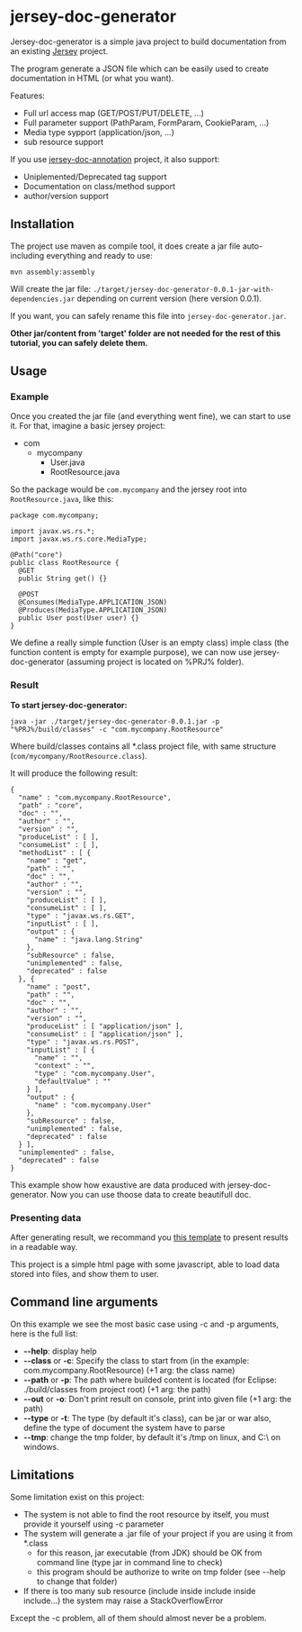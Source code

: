 jersey-doc-generator
====================

Jersey-doc-generator is a simple java project to build documentation from an existing [Jersey](http://jersey.java.net/)
project.

The program generate a JSON file which can be easily used to create documentation in HTML (or what you want).

Features:
  * Full url access map (GET/POST/PUT/DELETE, ...)
  * Full parameter support (PathParam, FormParam, CookieParam, ...)
  * Media type sypport (application/json, ...)
  * sub resource support

If you use [jersey-doc-annotation](https://github.com/Deisss/jersey-doc-annotation) project, it also support:
  * Uniplemented/Deprecated tag support
  * Documentation on class/method support
  * author/version support



Installation
------------

The project use maven as compile tool, it does create a jar file auto-including everything and ready to use:

    mvn assembly:assembly

Will create the jar file: `./target/jersey-doc-generator-0.0.1-jar-with-dependencies.jar` depending on current
version (here version 0.0.1).

If you want, you can safely rename this file into `jersey-doc-generator.jar`.

**Other jar/content from 'target' folder are not needed for the rest of this tutorial, you can safely delete them.**



Usage
-----

### Example ###

Once you created the jar file (and everything went fine), we can start to use it. For that, imagine a basic
jersey project:
  * com
    * mycompany
      * User.java
      * RootResource.java

So the package would be `com.mycompany` and the jersey root into `RootResource.java`, like this:

    package com.mycompany;
    
    import javax.ws.rs.*;
    import javax.ws.rs.core.MediaType;

    @Path("core")
    public class RootResource {
      @GET
      public String get() {}
      
      @POST
      @Consumes(MediaType.APPLICATION_JSON)
      @Produces(MediaType.APPLICATION_JSON)
      public User post(User user) {}
    }

We define a really simple function (User is an empty class) imple class 
(the function content is empty for example purpose), 
we can now use jersey-doc-generator (assuming project is located on %PRJ% folder).

### Result ###

**To start jersey-doc-generator:**

    java -jar ./target/jersey-doc-generator-0.0.1.jar -p "%PRJ%/build/classes" -c "com.mycompany.RootResource"

Where build/classes contains all *.class project file, with same structure (`com/mycompany/RootResource.class`).

It will produce the following result:

    {
      "name" : "com.mycompany.RootResource",
      "path" : "core",
      "doc" : "",
      "author" : "",
      "version" : "",
      "produceList" : [ ],
      "consumeList" : [ ],
      "methodList" : [ {
        "name" : "get",
        "path" : "",
        "doc" : "",
        "author" : "",
        "version" : "",
        "produceList" : [ ],
        "consumeList" : [ ],
        "type" : "javax.ws.rs.GET",
        "inputList" : [ ],
        "output" : {
          "name" : "java.lang.String"
        },
        "subResource" : false,
        "unimplemented" : false,
        "deprecated" : false
      }, {
        "name" : "post",
        "path" : "",
        "doc" : "",
        "author" : "",
        "version" : "",
        "produceList" : [ "application/json" ],
        "consumeList" : [ "application/json" ],
        "type" : "javax.ws.rs.POST",
        "inputList" : [ {
          "name" : "",
          "context" : "",
          "type" : "com.mycompany.User",
          "defaultValue" : ""
        } ],
        "output" : {
          "name" : "com.mycompany.User"
        },
        "subResource" : false,
        "unimplemented" : false,
        "deprecated" : false
      } ],
      "unimplemented" : false,
      "deprecated" : false
    }

This example show how exaustive are data produced with jersey-doc-generator. Now you can use thoose data
to create beautifull doc.


### Presenting data ###

After generating result, we recommand you [this template](https://github.com/Deisss/jersey-doc-template) to 
present results in a readable way.

This project is a simple html page with some javascript, able to load data stored into files, and show them to user.



Command line arguments
----------------------

On this example we see the most basic case using -c and -p arguments, here is the full list:
  * **--help**: display help
  * **--class** or **-c**: Specify the class to start from (in the example: com.mycompany.RootResource) (+1 arg: the class name)
  * **--path** or **-p**: The path where builded content is located (for Eclipse: ./build/classes from project root) (+1 arg: the path)
  * **--out** or **-o**: Don't print result on console, print into given file (+1 arg: the path)
  * **--type** or **-t**: The type (by default it's class), can be jar or war also, define the type of document the system have to parse
  * **--tmp**: change the tmp folder, by default it's /tmp on linux, and C:\\ on windows.



Limitations
-----------

Some limitation exist on this project:
  * The system is not able to find the root resource by itself, you must provide it yourself using -c parameter
  * The system will generate a .jar file of your project if you are using it from *.class
    * for this reason, jar executable (from JDK) should be OK from command line (type jar in command line to check)
    * this program should be authorize to write on tmp folder (see --help to change that folder)
  * If there is too many sub resource (include inside include inside include...) the system may raise a StackOverflowError

Except the -c problem, all of them should almost never be a problem.
